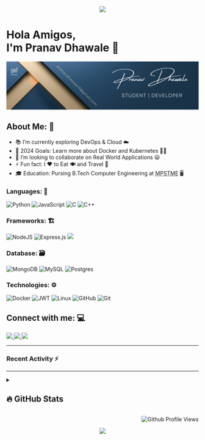 <p align="center">
  <img src="https://capsule-render.vercel.app/api?type=waving&height=70&color=gradient&theme=gruvbox_light"/>
</p>

# Hola Amigos,<br> I'm Pranav Dhawale 👋

<img src="./img/pd-banner.png">

## About Me: 🤗

- 📚 I’m currently exploring DevOps & Cloud ☁️
- 🥅 2024 Goals: Learn more about Docker and Kubernetes 🧑‍💻
- 👯 I’m looking to collaborate on Real World Applications 😃
- ⚡ Fun fact: I ❤️ to Eat 🍽️ and Travel 🧳
- 🎓 Education: Pursing B.Tech Computer Engineering at <abbr title="MUKESH PATEL SCHOOL OF TECHNOLOGY MANAGEMENT & ENGINEERING">MPSTME</abbr> 🖥️

### Languages: 🧰

![Python](https://img.shields.io/badge/Python-ffde57?style=for-the-badge&logo=python)
![JavaScript](https://img.shields.io/badge/javascript-%23323330.svg?style=for-the-badge&logo=javascript&logoColor=%23F7DF1E)
![C](https://img.shields.io/badge/c-%2300599C.svg?style=for-the-badge&logo=c&logoColor=white)
![C++](https://img.shields.io/badge/c++-%2300599C.svg?style=for-the-badge&logo=c%2B%2B&logoColor=white)

### Frameworks: 🏗️

![NodeJS](https://img.shields.io/badge/Node.js-339933?style=for-the-badge&logo=nodedotjs&logoColor=white)
![Express.js](https://img.shields.io/badge/express.js-%23404d59.svg?style=for-the-badge&logo=express&logoColor=%2361DAFB)
![](https://img.shields.io/badge/React-ffffff?style=for-the-badge&logo=react&logoColor=61DBFB)

### Database: 🗃️

![MongoDB](https://img.shields.io/badge/MongoDB-4DB33D?style=for-the-badge&logo=mongodb&logoColor=3F3E42)
![MySQL](https://img.shields.io/badge/MYSQL-f29111?style=for-the-badge&logo=mysql&logoColor=00758F)
![Postgres](https://img.shields.io/badge/postgres-%23316192.svg?style=for-the-badge&logo=postgresql&logoColor=white)

### Technologies: ⚙️

![Docker](https://img.shields.io/badge/docker-%230db7ed.svg?style=for-the-badge&logo=docker&logoColor=white)
![JWT](https://img.shields.io/badge/JWT-black?style=for-the-badge&logo=JSON%20web%20tokens)
![Linux](https://img.shields.io/badge/Linux-FCC624?style=for-the-badge&logo=linux&logoColor=black)
![GitHub](https://img.shields.io/badge/github-%23121011.svg?style=for-the-badge&logo=github&logoColor=white)
![Git](https://img.shields.io/badge/git-%23F05033.svg?style=for-the-badge&logo=git&logoColor=white)

</div>

## Connect with me: 💻

<a href="mailto:pranavdhawale19@gmail.com">
<img src="https://img.shields.io/badge/Gmail-D14836?style=for-the-badge&logo=gmail&logoColor=white" />
</a>
<a href="https://www.linkedin.com/in/pranav-dhawale-324452212/" target="_blank" >
<img src="https://img.shields.io/badge/LinkedIn-0077B5?style=for-the-badge&logo=linkedin&logoColor=white" />
</a>
<a href="https://www.instagram.com/pranav_dhawale_19" target="_blank">
<img src="https://img.shields.io/badge/Instagram-E4405F?style=for-the-badge&logo=instagram&logoColor=white" />
</a>

---

### Recent Activity :zap:

<!--START_SECTION:activity-->

<!--END_SECTION:activity-->

---

<details>
<summary><h2>🔥 GitHub Stats</h2></summary>

[![GitHub Streak](https://streak-stats.demolab.com/?user=pranavdhawale&theme=midnight-purple&hide_border=true)](https://git.io/streak-stats)

</details>

<div align="right">

![Github Profile Views](https://komarev.com/ghpvc/?username=pranavdhawale&color=181717&style=flat-square&label=Profile+Views)

</div>

<p align="center">
  <img src="https://capsule-render.vercel.app/api?type=waving&height=70&color=gradient&theme=gruvbox_light&section=footer"/>
</p>
